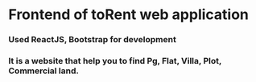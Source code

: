 # Frontend of toRent web application

### Used ReactJS, Bootstrap for development

### It is a website that help you to find Pg, Flat, Villa, Plot, Commercial land.
